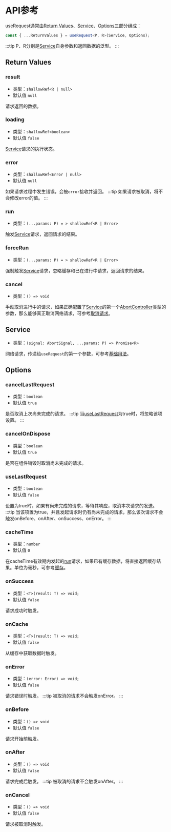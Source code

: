 # API参考
useRequest通常由[Return Values](#return-values)、[Service](#service)、[Options](#options)三部分组成：
```ts
const { ...ReturnValues } = useRequest<P, R>(Service, Options);
```
:::tip
P、R分别是[Service](#service)自身参数和返回数据的泛型。
:::

## Return Values
### result
- 类型：`shallowRef<R | null>`
- 默认值 `null`

请求返回的数据。

### loading
- 类型：`shallowRef<boolean>`
- 默认值 `false`

[Service](#service)请求的执行状态。

### error
- 类型：`shallowRef<Error | null>`
- 默认值 `null`

如果请求过程中发生错误，会被`error`接收并返回。
:::tip
如果请求被取消，将不会修改error的值。
:::

### run
- 类型：`(...params: P) = > shallowRef<R | Error>`

触发[Service](#service)请求，返回请求的结果。

### forceRun
- 类型：`(...params: P) = > shallowRef<R | Error>`

强制触发[Service](#service)请求，忽略缓存和已在进行中请求，返回请求的结果。

### cancel
- 类型：`() => void`

手动取消进行中的请求，如果正确配置了[Service](#service)的第一个[AbortController](https://developer.mozilla.org/en-US/docs/Web/API/AbortController)类型的参数，那么能够真正取消网络请求，可参考[取消请求](/document/cancel.md)。

## Service
- 类型：`(signal: AbortSignal, ...params: P) => Promise<R>`

网络请求，传递给`useRequest`的第一个参数，可参考[基础用法](/document/basic.md)。

## Options
### cancelLastRequest
- 类型：`boolean`
- 默认值 `true`

是否取消上次尚未完成的请求。
:::tip
当[useLastRequest](#uselastrequest)为true时，将忽略该项设置。
:::

### cancelOnDispose
- 类型：`boolean`
- 默认值 `true`

是否在组件销毁时取消尚未完成的请求。

### useLastRequest
- 类型：`boolean`
- 默认值 `false`

设置为true时，如果有尚未完成的请求，等待其响应，取消本次请求的发送。
:::tip
当该项置为true，并且发起请求时仍有尚未完成的请求，那么该次请求不会触发onBefore、onAfter、onSuccess、onError。
:::

### cacheTime
- 类型：`number`
- 默认值 `0`

在cacheTime有效期内发起的[run](#run)请求，如果已有缓存数据，将直接返回缓存结果。单位为毫秒，可参考[缓存](/document/cache.md)。

### onSuccess
- 类型：`<T>(result: T) => void;`
- 默认值 `false`

请求成功时触发。

### onCache
- 类型：`<T>(result: T) => void;`
- 默认值 `false`

从缓存中获取数据时触发。

### onError
- 类型：`(error: Error) => void;`
- 默认值 `false`

请求错误时触发。
:::tip
被取消的请求不会触发onError。
:::

### onBefore
- 类型：`() => void`
- 默认值 `false`

请求开始前触发。

### onAfter
- 类型：`() => void`
- 默认值 `false`

请求完成后触发。
:::tip
被取消的请求不会触发onAfter。
:::

### onCancel
- 类型：`() => void`
- 默认值 `false`

请求被取消时触发。
